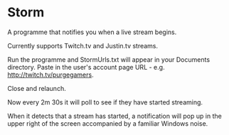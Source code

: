 Storm
=====

A programme that notifies you when a live stream begins.

Currently supports Twitch.tv and Justin.tv streams.

Run the programme and StormUrls.txt will appear in your Documents directory. Paste in the user's account page URL - e.g. http://twitch.tv/purgegamers.

Close and relaunch.

Now every 2m 30s it will poll to see if they have started streaming.

When it detects that a stream has started, a notification will pop up in the upper right of the screen accompanied by a familiar Windows noise.

